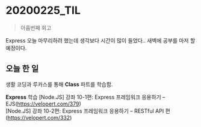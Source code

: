 # 20200225_TIL

> 아홉번째 회고 

Express 오늘 마무리하려 했는데 생각보다 시간이 많이 들었다.. 새벽에 공부를 마저 할 예정이다.

## 오늘 한 일

생활 코딩과 루카스를 통해 **Class** 파트를 학습함.  

**Express** 학습
[Node.JS] 강좌 10-1편: Express 프레임워크 응용하기 – EJS(https://velopert.com/379)  
[Node.JS] 강좌 10-2편: Express 프레임워크 응용하기 – RESTful API 편(https://velopert.com/332)  
